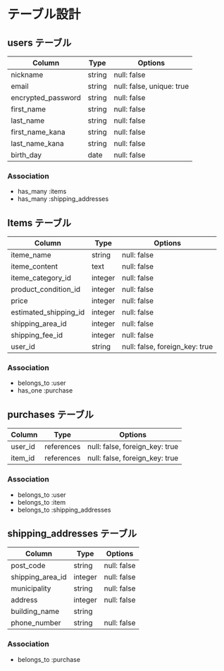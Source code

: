 # テーブル設計

## users テーブル

| Column             | Type   | Options                   |
| ------------------ | ------ | ------------------------- |
| nickname           | string | null: false               |
| email              | string | null: false, unique: true |
| encrypted_password | string | null: false               |
| first_name         | string | null: false               |
| last_name          | string | null: false               |
| first_name_kana    | string | null: false               |
| last_name_kana     | string | null: false               |
| birth_day          | date   | null: false               |

### Association

- has_many :items
- has_many :shipping_addresses

## Items テーブル

| Column                | Type    | Options                        |
| --------------------- | ------- | ------------------------------ |
| iteme_name            | string  | null: false                    |
| iteme_content         | text    | null: false                    |
| iteme_category_id     | integer | null: false                    |
| product_condition_id  | integer | null: false                    |
| price                 | integer | null: false                    |
| estimated_shipping_id | integer | null: false                    |
| shipping_area_id      | integer | null: false                    |
| shipping_fee_id       | integer | null: false                    |
| user_id               | string  | null: false, foreign_key: true |

### Association

- belongs_to :user
- has_one :purchase

## purchases テーブル

| Column  | Type       | Options                        |
| ------- | ---------- | ------------------------------ |
| user_id | references | null: false, foreign_key: true |
| item_id | references | null: false, foreign_key: true |

### Association
- belongs_to :user
- belongs_to :item
- belongs_to :shipping_addresses

## shipping_addresses テーブル

| Column           | Type    | Options     |
| ---------------- | ------- | ----------- |
| post_code        | string  | null: false |
| shipping_area_id | integer | null: false |
| municipality     | string  | null: false |
| address          | integer | null: false |
| building_name    | string  |             |
| phone_number     | string  | null: false |

### Association

- belongs_to :purchase